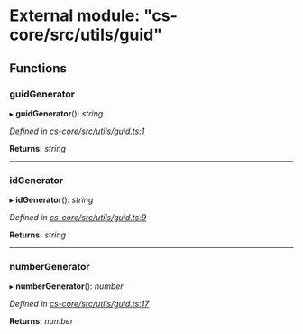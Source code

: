 # External module: "cs-core/src/utils/guid"

## Functions

###  guidGenerator

▸ **guidGenerator**(): *string*

*Defined in [cs-core/src/utils/guid.ts:1](https://github.com/RichardHovenkamp/csnext/blob/40018c3a/packages/cs-core/src/utils/guid.ts#L1)*

**Returns:** *string*

___

###  idGenerator

▸ **idGenerator**(): *string*

*Defined in [cs-core/src/utils/guid.ts:9](https://github.com/RichardHovenkamp/csnext/blob/40018c3a/packages/cs-core/src/utils/guid.ts#L9)*

**Returns:** *string*

___

###  numberGenerator

▸ **numberGenerator**(): *number*

*Defined in [cs-core/src/utils/guid.ts:17](https://github.com/RichardHovenkamp/csnext/blob/40018c3a/packages/cs-core/src/utils/guid.ts#L17)*

**Returns:** *number*
